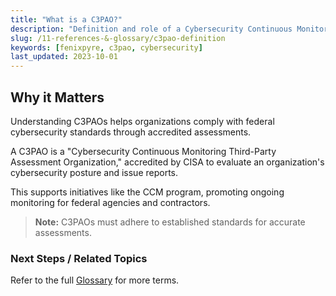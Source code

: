 ```yaml
---
title: "What is a C3PAO?"
description: "Definition and role of a Cybersecurity Continuous Monitoring Third-Party Assessment Organization (C3PAO)."
slug: /11-references-&-glossary/c3pao-definition
keywords: [fenixpyre, c3pao, cybersecurity]
last_updated: 2023-10-01
---
```


## Why it Matters
Understanding C3PAOs helps organizations comply with federal cybersecurity standards through accredited assessments.

A C3PAO is a "Cybersecurity Continuous Monitoring Third-Party Assessment Organization," accredited by CISA to evaluate an organization's cybersecurity posture and issue reports.

This supports initiatives like the CCM program, promoting ongoing monitoring for federal agencies and contractors.

> **Note:** C3PAOs must adhere to established standards for accurate assessments.

### Next Steps / Related Topics
Refer to the full [Glossary](/11-references-&-glossary/index.md) for more terms.
